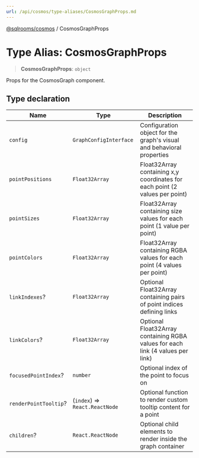 ```yaml
---
url: /api/cosmos/type-aliases/CosmosGraphProps.md
---
```

[@sqlrooms/cosmos](../index.md) / CosmosGraphProps

# Type Alias: CosmosGraphProps

> **CosmosGraphProps**: `object`

Props for the CosmosGraph component.

## Type declaration

| Name | Type | Description |
| ------ | ------ | ------ |
|  `config` | `GraphConfigInterface` | Configuration object for the graph's visual and behavioral properties |
|  `pointPositions` | `Float32Array` | Float32Array containing x,y coordinates for each point (2 values per point) |
|  `pointSizes` | `Float32Array` | Float32Array containing size values for each point (1 value per point) |
|  `pointColors` | `Float32Array` | Float32Array containing RGBA values for each point (4 values per point) |
|  `linkIndexes`? | `Float32Array` | Optional Float32Array containing pairs of point indices defining links |
|  `linkColors`? | `Float32Array` | Optional Float32Array containing RGBA values for each link (4 values per link) |
|  `focusedPointIndex`? | `number` | Optional index of the point to focus on |
|  `renderPointTooltip`? | (`index`) => `React.ReactNode` | Optional function to render custom tooltip content for a point |
|  `children`? | `React.ReactNode` | Optional child elements to render inside the graph container |
